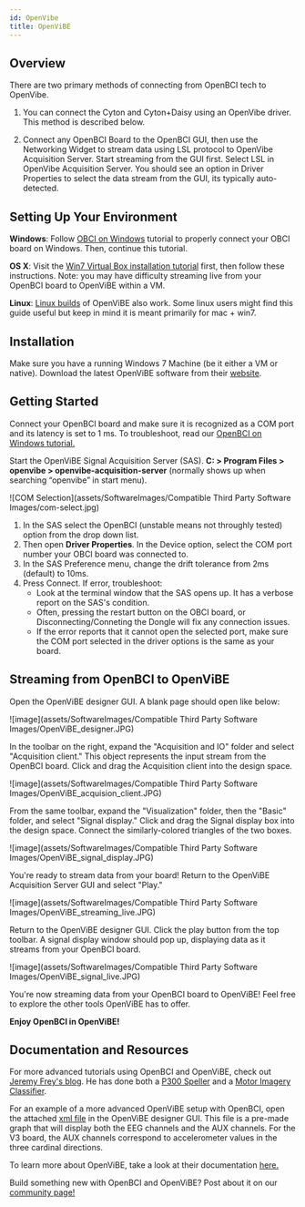 ```yaml
---
id: OpenVibe
title: OpenViBE
---
```


## Overview

There are two primary methods of connecting from OpenBCI tech to OpenVibe.

1. You can connect the Cyton and Cyton+Daisy using an OpenVibe driver. This method is described below.

2. Connect any OpenBCI Board to the OpenBCI GUI, then use the Networking Widget to stream data using LSL protocol to OpenVibe Acquisition Server. Start streaming from the GUI first. Select LSL in OpenVibe Acquisition Server. You should see an option in Driver Properties to select the data stream from the GUI, its typically auto-detected.

## Setting Up Your Environment

**Windows**: Follow [OBCI on Windows](09Deprecated/08-OpenBCI_on_Windows.md) tutorial to properly connect your OBCI board on Windows. Then, continue this tutorial.

**OS X**: Visit the [Win7 Virtual Box installation tutorial](09Deprecated/10-VirtualBox.md) first, then follow these instructions. Note: you may have difficulty streaming live from your OpenBCI board to OpenViBE within a VM.

**Linux**: [Linux builds](http://openvibe.inria.fr/downloads/) of OpenViBE also work. Some linux users might find this guide useful but keep in mind it is meant primarily for mac + win7.

## Installation

Make sure you have a running Windows 7 Machine (be it either a VM or native).
Download the latest OpenViBE software from their [website](http://openvibe.inria.fr/downloads/).

## Getting Started

Connect your OpenBCI board and make sure it is recognized as a COM port and its latency is set to 1 ms. To troubleshoot, read our [OpenBCI on Windows tutorial.](09Deprecated/08-OpenBCI_on_Windows.md)

Start the OpenViBE Signal Acquisition Server (SAS). **C: > Program Files > openvibe > openvibe-acquisition-server** (normally shows up when searching “openvibe” in start menu).

![COM Selection](assets/SoftwareImages/Compatible Third Party Software Images/com-select.jpg)

1. In the SAS select the OpenBCI (unstable means not throughly tested) option from the drop down list.
1. Then open **Driver Properties**. In the Device option, select the COM port number your OBCI board was connected to.
1. In the SAS Preference menu, change the drift tolerance from 2ms (default) to 10ms.
1. Press Connect. If error, troubleshoot:
	- Look at the terminal window that the SAS opens up. It has a verbose report on the SAS's condition.
	- Often, pressing the restart button on the OBCI board, or Disconnecting/Conneting the Dongle will fix any connection issues.
	- If the error reports that it cannot open the selected port, make sure the COM port selected in the driver options is the same as your board.

## Streaming from OpenBCI to OpenViBE

Open the OpenViBE designer GUI. A blank page should open like below:

![image](assets/SoftwareImages/Compatible Third Party Software Images/OpenViBE_designer.JPG)

In the toolbar on the right, expand the "Acquisition and IO" folder and select "Acquisition client." This object represents the input stream from the OpenBCI board. Click and drag the Acquisition client into the design space.

![image](assets/SoftwareImages/Compatible Third Party Software Images/OpenViBE_acquision_client.JPG)

From the same toolbar, expand the "Visualization" folder, then the "Basic" folder, and select "Signal display." Click and drag the Signal display box into the design space. Connect the similarly-colored triangles of the two boxes.

![image](assets/SoftwareImages/Compatible Third Party Software Images/OpenViBE_signal_display.JPG)

You're ready to stream data from your board! Return to the OpenViBE Acquisition Server GUI and select "Play."

![image](assets/SoftwareImages/Compatible Third Party Software Images/OpenViBE_streaming_live.JPG)

Return to the OpenViBE designer GUI. Click the play button from the top toolbar. A signal display window should pop up, displaying data as it streams from your OpenBCI board.

![image](assets/SoftwareImages/Compatible Third Party Software Images/OpenViBE_signal_live.JPG)

You're now streaming data from your OpenBCI board to OpenViBE! Feel free to explore the other tools OpenViBE has to offer.

**Enjoy OpenBCI in OpenViBE!**

## Documentation and Resources
For more advanced tutorials using OpenBCI and OpenViBE, check out [Jeremy Frey's blog](http://blog.jfrey.info/). He has done both a [P300 Speller](http://blog.jfrey.info/2015/02/04/openbci-p300-coadapt/) and a [Motor Imagery Classifier](http://blog.jfrey.info/2015/03/03/openbci-motor-imagery/).

For an example of a more advanced OpenViBE setup with OpenBCI, open the attached [xml file](https://github.com/OpenBCI/Docs/blob/master/assets/files/Start_OBCI_Cyton.xml) in the OpenViBE designer GUI. This file is a pre-made graph that will display both the EEG channels and the AUX channels. For the V3 board, the AUX channels correspond to accelerometer values in the three cardinal directions.

To learn more about OpenViBE, take a look at their documentation [here.](http://openvibe.inria.fr/documentation-index/)

Build something new with OpenBCI and OpenViBE? Post about it on our [community page!](http://openbci.com/community/)
